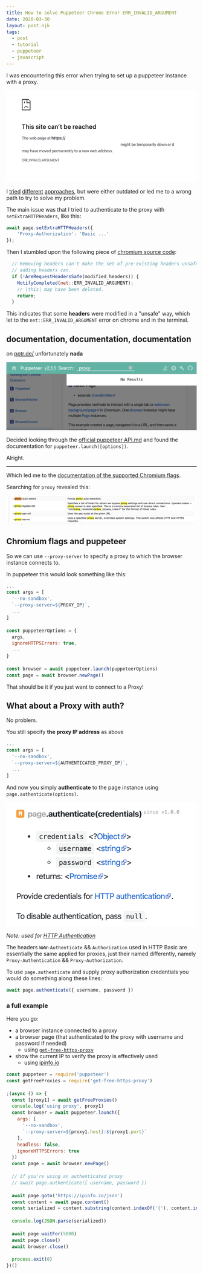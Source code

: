 ```yaml
---
title: How to solve Puppeteer Chrome Error ERR_INVALID_ARGUMENT
date: 2020-03-30
layout: post.njk
tags:
  - post
  - tutorial
  - puppeteer
  - javascript
---
```


I was encountering this error when trying to set up a puppeteer instance with a proxy.

![err-invalid-argument.png](/assets/images/posts/proxy-puppeteer/err-invalid-argument.png)

I [tried](https://github.com/puppeteer/puppeteer/issues/676#issuecomment-351730660) [different](https://github.com/puppeteer/puppeteer/issues/4575) [approaches](https://github.com/puppeteer/puppeteer/issues/2234), but were either outdated or led me to a wrong path to try to solve my problem.

The main issue was that I tried to authenticate to the proxy with `setExtraHTTPHeaders`, like this:

```js
await page.setExtraHTTPHeaders({
    'Proxy-Authorization': 'Basic ...'
});
```

Then I stumbled upon the following piece of [chromium source code](https://github.com/chromium/chromium/blob/b2254b38369f4f8ce8685b7a82dee1251f6cea22/services/network/url_loader.cc#L679-L683):

```js
  // Removing headers can't make the set of pre-existing headers unsafe, but
  // adding headers can.
  if (!AreRequestHeadersSafe(modified_headers)) {
    NotifyCompleted(net::ERR_INVALID_ARGUMENT);
    // |this| may have been deleted.
    return;
  }
```

This indicates that some **headers** were modified in a "unsafe" way, which let to the `net::ERR_INVALID_ARGUMENT` error on chrome and in the terminal.

## documentation, documentation, documentation

on [pptr.de/](https://pptr.dev/) unfortunately **nada**

![doc-no-results.png](/assets/images/posts/proxy-puppeteer/doc-no-results.png)

Decided looking through the [official puppeteer API.md](https://github.com/puppeteer/puppeteer/blob/master/docs/api.md#puppeteerlaunchoptions) and found the documentation for `puppeteer.launch([options])`.

Alright.

---

Which led me to the [documentation of the supported Chromium flags](https://peter.sh/experiments/chromium-command-line-switches/).

Searching for `proxy` revealed this:

![chromium-flags-proxy.png](/assets/images/posts/proxy-puppeteer/chromium-flags-proxy.png)

## Chromium flags and puppeteer

So we can use `--proxy-server` to specify a proxy to which the browser instance connects to.

In puppeteer this would look something like this:

```js
...
const args = [
  '--no-sandbox',
  `--proxy-server=${PROXY_IP}`,
  ...
]

const puppeteerOptions = {
  args,
  ignoreHTTPSErrors: true,
  ...
}

const browser = await puppeteer.launch(puppeteerOptions)
const page = await browser.newPage()
```

That should be it if you just want to connect to a Proxy!

## What about a Proxy with auth?

No problem.

You still specify **the proxy IP address** as above

```js
...
const args = [
  '--no-sandbox',
  `--proxy-server=${AUTHENTICATED_PROXY_IP}`,
  ...
]
```

And now you simply **authenticate** to the page instance using `page.authenticate(options)`.

![page.authenticate.png](/assets/images/posts/proxy-puppeteer/page.authenticate.png)

*Note: used for [HTTP Authentication](https://developer.mozilla.org/en-US/docs/Web/HTTP/Authentication)*

The headers `WWW-Authenticate` && `Authorization` used in HTTP Basic are essentially the same applied for proxies, just their named differently, namely `Proxy-Authentication` && `Proxy-Authorization`.

To use `page.authenticate` and supply proxy authorization credentials you would do something along these lines:

```js
await page.authenticate({ username, password })
```

### a full example

Here you go:

- a browser instance connected to a proxy
- a browser page (that authenticated to the proxy with username and password if needed)
  - using [`get-free-https-proxy`](https://www.npmjs.com/package/get-free-https-proxy)
- show the current IP to verify the proxy is effectively used
  - using [ipinfo.io](https://ipinfo.io)

```js
const puppeteer = require('puppeteer')
const getFreeProxies = require('get-free-https-proxy')

;(async () => {
  const [proxy1] = await getFreeProxies()
  console.log('using proxy', proxy1)
  const browser = await puppeteer.launch({
    args: [
      '--no-sandbox',
      `--proxy-server=${proxy1.host}:${proxy1.port}`
    ],
    headless: false,
    ignoreHTTPSErrors: true
  })
  const page = await browser.newPage()

  // if you're using an authenticated proxy
  // await page.authenticate({ username, password })

  await page.goto('https://ipinfo.io/json')
  const content = await page.content()
  const serialized = content.substring(content.indexOf('{'), content.indexOf('}') + 1)

  console.log(JSON.parse(serialized))

  await page.waitFor(5000)
  await page.close()
  await browser.close()

  process.exit(0)
})()
```